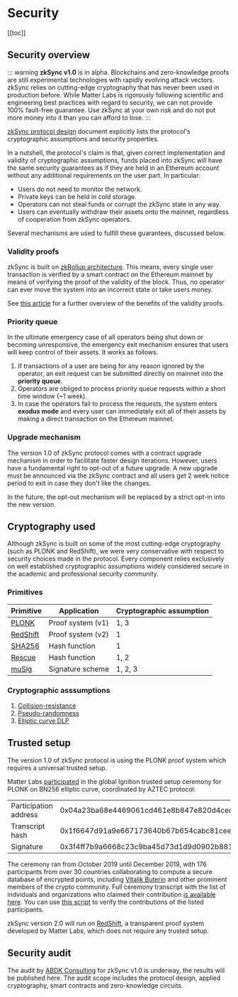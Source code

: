 # Security

[[toc]]

## Security overview

::: warning
**zkSync v1.0** is in alpha. Blockchains and zero-knowledge proofs are still experimental technologies with rapidly evolving attack vectors. zkSync relies on cutting-edge cryptography that has never been used in production before. While Matter Labs is rigorously following scientific and engineering best practices with regard to security, we can not provide 100% fault-free guarantee. Use zkSync at your own risk and do not put more money into it than you can afford to lose.
:::

[zkSync protocol design](https://github.com/matter-labs/zksync/blob/master/docs/protocol.md) document explicitly lists the protocol's cryptographic assumptions and security properties.

In a nutshell, the protocol's claim is that, given correct implementation and validity of cryptographic assumptions, funds placed into zkSync will have the same security guarantees as if they are held in an Ethereum account without any additional requirements on the user part. In particular:

- Users do not need to monitor the network.
- Private keys can be held in cold storage.
- Operators can not steal funds or corrupt the zkSync state in any way.
- Users can eventually withdraw their assets onto the mainnet, regardless of cooperation from zkSync operators.

Several mechanisms are used to fulfill these guarantees, discussed below.

### Validity proofs

zkSync is built on [zkRollup architecture](/faq/tech.html#zkrollup-architecture). This means, every single user transaction is verified by a smart contract on the Ethereum mainnet by means of verifying the proof of the validity of the block. Thus, no operator can ever move the system into an incorrect state or take users money.

See [this article](https://medium.com/starkware/validity-proofs-vs-fraud-proofs-4ef8b4d3d87a) for a further overview of the benefits of the validity proofs.

### Priority queue

In the ultimate emergency case of all operators being shut down or becoming unresponsive, the emergency exit mechanism ensures that users will keep control of their assets. It works as follows.

1. If transactions of a user are being for any reason ignored by the operator, an exit request can be submitted directly on mainnet into the **priority queue**.
2. Operators are obliged to process priority queue requests within a short time window (~1 week).
3. In case the operators fail to process the requests, the system enters **exodus mode** and every user can immediately exit all of their assets by making a direct transaction on the Ethereum mainnet.

### Upgrade mechanism

The version 1.0 of zkSync protocol comes with a contract upgrade mechanism in order to facilitate faster design iterations. However, users have a fundamental right to opt-out of a future upgrade. A new upgrade must be announced via the zkSync contract and all users get 2 week notice period to exit in case they don't like the changes.

In the future, the opt-out mechanism will be replaced by a strict opt-in into the new version.

## Cryptography used

Although zkSync is built on some of the most cutting-edge cryptography (such as PLONK and RedShift), we were very conservative with respect to security choices made in the protocol. Every component relies exclusively on well established cryptographic assumptions widely considered secure in the academic and professional security community.

### Primitives

|Primitive|Application|Cryptographic assumption|
|-|-|-| 
|[PLONK](https://eprint.iacr.org/2019/953)|Proof system (v1)|1, 3|
|[RedShift](https://eprint.iacr.org/2019/1400)|Proof system (v2)|1|
|[SHA256](https://en.wikipedia.org/wiki/SHA-2)|Hash function|1|
|[Rescue](https://eprint.iacr.org/2019/426.pdf)|Hash function|1, 2|
|[muSig](https://eprint.iacr.org/2018/068)|Signature scheme|1, 2, 3|

### Cryptographic asssumptions

1. [Collision-resistance](https://en.wikipedia.org/wiki/Collision_resistance)
2. [Pseudo-randomness](https://en.wikipedia.org/wiki/Pseudorandomness)
3. [Elliptic curve DLP](https://en.wikipedia.org/wiki/Discrete_logarithm#Cryptography)

## Trusted setup

The version 1.0 of zkSync protocol is using the PLONK proof system which requires a universal trusted setup.

Matter Labs [participated](https://www.aztecprotocol.com/ignition/participant/0x04a23ba68e4469061cd461e8b847e820d4ced948?timestamp=1587551054947) in the global Ignition trusted setup ceremony for PLONK on BN256 elliptic curve, coordinated by AZTEC protocol:

<table>
<tr>
    <td>Participation address</td>
    <td>0x04a23ba68e4469061cd461e8b847e820d4ced948</td>
</tr>
<tr>
    <td>Transcript hash</td>
    <td>0x1f6647d91a9e667173640b67b654cabc81ceee98d6100f259788afb34a3fc529</td>
</tr>
<tr>
    <td>Signature</td>
    <td>0x3f4ff7b9a6668c23c9ba45d73d1d9d0902b881191d97b307969b63f52296f2326d437ea04dd67a2ebe57a691025d7d31bb0dae88e8023a0d9b15ad599c3eb9351b</td>
</tr>

</table>

The ceremony ran from October 2019 until December 2019, with 176 participants from over 30 countries collaborating to compute a secure database of encrypted points, including [Vitalik Buterin](https://twitter.com/VitalikButerin/status/1225856246307311616) and other prominent members of the crypto community. Full ceremony transcript with the list of indviduals and organizations who claimed their contribution [is available here](https://www.aztecprotocol.com/ignition/). You can use [this script](https://github.com/matter-labs/ignition-verification) to verify the contributions of the listed participants.

zkSync version 2.0 will run on [RedShift](https://eprint.iacr.org/2019/1400), a transparent proof system developed by Matter Labs, which does not require any trusted setup.

## Security audit

The audit by [ABDK Consulting](https://www.abdk.consulting/) for zkSync v1.0 is underway, the results will be published here. The audit scope includes the protocol design, applied cryptography, smart contracts and zero-knowledge circuits.

